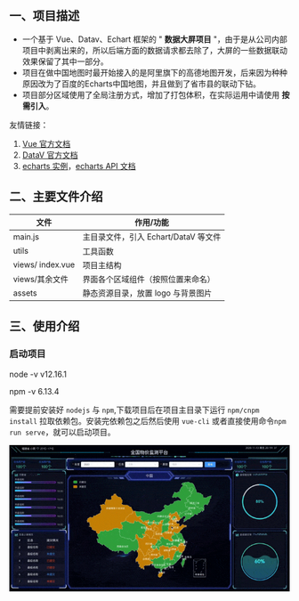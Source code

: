 ## 一、项目描述

- 一个基于 Vue、Datav、Echart 框架的 " **数据大屏项目** "，由于是从公司内部项目中剥离出来的，所以后端方面的数据请求都去除了，大屏的一些数据联动效果保留了其中一部分。
- 项目在做中国地图时最开始接入的是阿里旗下的高德地图开发，后来因为种种原因改为了百度的Echarts中国地图，并且做到了省市县的联动下钻。
- 项目部分区域使用了全局注册方式，增加了打包体积，在实际运用中请使用 **按需引入**。

友情链接：

1.  [Vue 官方文档](https://cn.vuejs.org/v2/guide/instance.html)
2.  [DataV 官方文档](http://datav.jiaminghi.com/guide/)
3.  [echarts 实例](https://echarts.apache.org/examples/zh/index.html)，[echarts API 文档](https://echarts.apache.org/zh/api.html#echarts)


## 二、主要文件介绍

| 文件                | 作用/功能                                                              |
| ------------------- | --------------------------------------------------------------------- |
| main.js             | 主目录文件，引入 Echart/DataV 等文件                                    |
| utils               | 工具函数                                              |
| views/ index.vue    | 项目主结构                                                             |
| views/其余文件       | 界面各个区域组件（按照位置来命名）                                       |
| assets              | 静态资源目录，放置 logo 与背景图片                                       |

## 三、使用介绍

### 启动项目

node -v v12.16.1

npm -v 6.13.4

需要提前安装好 `nodejs` 与 `npm`,下载项目后在项目主目录下运行 `npm/cnpm install` 拉取依赖包。安装完依赖包之后然后使用 `vue-cli` 或者直接使用命令`npm run serve`，就可以启动项目。

![](./public/readme.gif)
